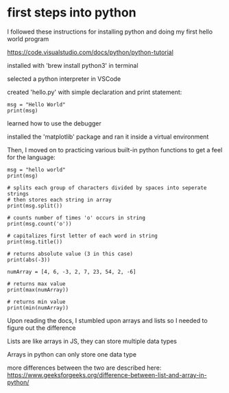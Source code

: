# first steps into python

I followed these instructions for installing python and doing my first hello world program

https://code.visualstudio.com/docs/python/python-tutorial

installed with 'brew install python3' in terminal

selected a python interpreter in VSCode

created 'hello.py' with simple declaration and print statement:

    msg = "Hello World"
    print(msg)

learned how to use the debugger

installed the 'matplotlib' package and ran it inside a virtual environment

Then, I moved on to practicing various built-in python functions to get a feel for the language:

    msg = "hello world"
    print(msg)

    # splits each group of characters divided by spaces into seperate strings
    # then stores each string in array
    print(msg.split())

    # counts number of times 'o' occurs in string
    print(msg.count('o'))

    # capitalizes first letter of each word in string
    print(msg.title())

    # returns absolute value (3 in this case)
    print(abs(-3))

    numArray = [4, 6, -3, 2, 7, 23, 54, 2, -6]

    # returns max value
    print(max(numArray))

    # returns min value
    print(min(numArray))
    
Upon reading the docs, I stumbled upon arrays and lists so I needed to figure out the difference

Lists are like arrays in JS, they can store multiple data types

Arrays in python can only store one data type

more differences between the two are described here: https://www.geeksforgeeks.org/difference-between-list-and-array-in-python/
